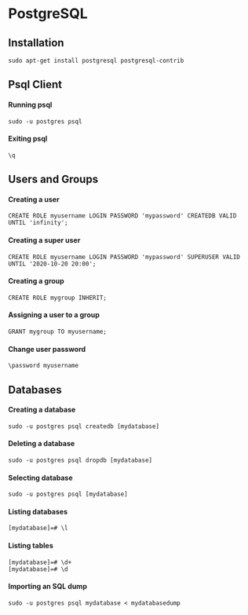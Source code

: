 PostgreSQL
==========


Installation
--------------------------------------------------
`sudo apt-get install postgresql postgresql-contrib`


Psql Client
--------------------------------------------------

#### Running psql
`sudo -u postgres psql`

#### Exiting psql
`\q`


Users and Groups
--------------------------------------------------

#### Creating a user
`CREATE ROLE myusername LOGIN PASSWORD 'mypassword' CREATEDB VALID UNTIL 'infinity';`

#### Creating a super user
`CREATE ROLE myusername LOGIN PASSWORD 'mypassword' SUPERUSER VALID UNTIL '2020-10-20 20:00';`

#### Creating a group
`CREATE ROLE mygroup INHERIT;`

#### Assigning a user to a group
`GRANT mygroup TO myusername;`

#### Change user password
`\password myusername`


Databases
--------------------------------------------------

#### Creating a database
`sudo -u postgres psql createdb [mydatabase]`

#### Deleting a database
`sudo -u postgres psql dropdb [mydatabase]`

#### Selecting database
`sudo -u postgres psql [mydatabase]`

#### Listing databases
`[mydatabase]=# \l`

#### Listing tables
    [mydatabase]=# \d+
    [mydatabase]=# \d

#### Importing an SQL dump
`sudo -u postgres psql mydatabase < mydatabasedump`
